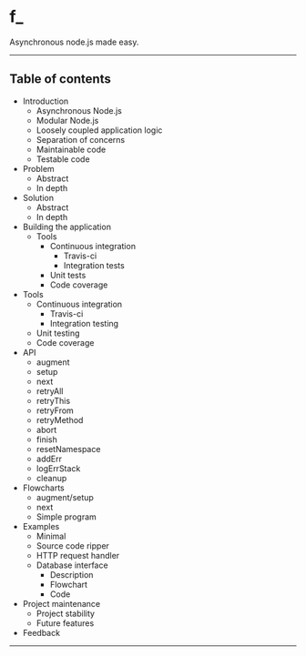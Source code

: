 f_
==

Asynchronous node.js made easy.

---


## Table of contents

* Introduction
    - Asynchronous Node.js
    - Modular Node.js
    - Loosely coupled application logic
    - Separation of concerns
    - Maintainable code
    - Testable code
* Problem
    - Abstract
    - In depth
* Solution
    - Abstract
    - In depth
* Building the application
    - Tools
        + Continuous integration
            * Travis-ci 
            * Integration tests
        + Unit tests
        + Code coverage
* Tools
    - Continuous integration
        + Travis-ci
        + Integration testing
    - Unit testing
    - Code coverage
* API
    - augment
    - setup
    - next
    - retryAll
    - retryThis
    - retryFrom
    - retryMethod
    - abort
    - finish
    - resetNamespace
    - addErr
    - logErrStack
    - cleanup
* Flowcharts
    - augment/setup
    - next
    - Simple program
* Examples
    - Minimal
    - Source code ripper
    - HTTP request handler
    - Database interface
        + Description
        + Flowchart
        + Code
* Project maintenance
    - Project stability
    - Future features
* Feedback


---